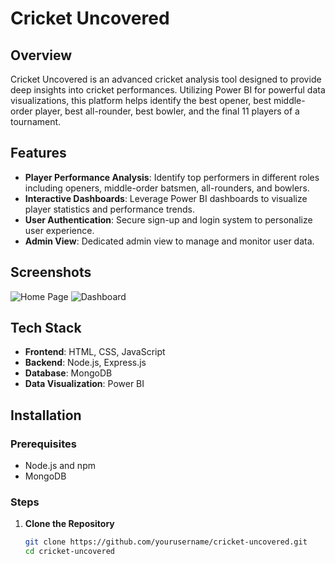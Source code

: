# Cricket Uncovered

## Overview

Cricket Uncovered is an advanced cricket analysis tool designed to provide deep insights into cricket performances. Utilizing Power BI for powerful data visualizations, this platform helps identify the best opener, best middle-order player, best all-rounder, best bowler, and the final 11 players of a tournament.

## Features

- **Player Performance Analysis**: Identify top performers in different roles including openers, middle-order batsmen, all-rounders, and bowlers.
- **Interactive Dashboards**: Leverage Power BI dashboards to visualize player statistics and performance trends.
- **User Authentication**: Secure sign-up and login system to personalize user experience.
- **Admin View**: Dedicated admin view to manage and monitor user data.

## Screenshots

![Home Page](screenshots/home.png)
![Dashboard](screenshots/dashboard.png)

## Tech Stack

- **Frontend**: HTML, CSS, JavaScript
- **Backend**: Node.js, Express.js
- **Database**: MongoDB
- **Data Visualization**: Power BI

## Installation

### Prerequisites

- Node.js and npm
- MongoDB

### Steps

1. **Clone the Repository**
   ```sh
   git clone https://github.com/yourusername/cricket-uncovered.git
   cd cricket-uncovered

